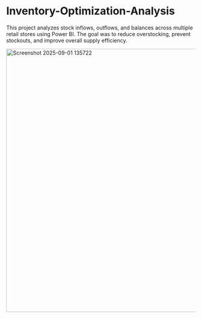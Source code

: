 

# Inventory-Optimization-Analysis
This project analyzes stock inflows, outflows, and balances across multiple retail stores using Power BI. The goal was to reduce overstocking, prevent stockouts, and improve overall supply efficiency.


<img width="1236" height="702" alt="Screenshot 2025-09-01 135722" src="https://github.com/user-attachments/f1d83290-6927-4734-be5a-af7416023c53" />





